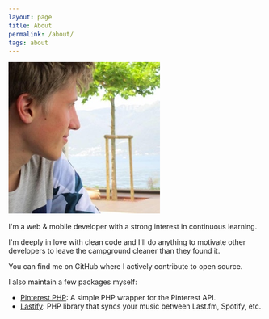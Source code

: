```yaml
---
layout: page
title: About
permalink: /about/
tags: about
---
```


![Hans Ott](/images/hansott.jpg)

I'm a web & mobile developer with a strong interest in continuous learning.

I'm deeply in love with clean code and I'll do anything to motivate other developers to leave the campground cleaner than they found it.

You can find me on GitHub where I actively contribute to open source.

I also maintain a few packages myself:

* [Pinterest PHP](https://github.com/hansott/pinterest-php): A simple PHP wrapper for the Pinterest API.
* [Lastify](https://github.com/hansott/lastify): PHP library that syncs your music between Last.fm, Spotify, etc.
